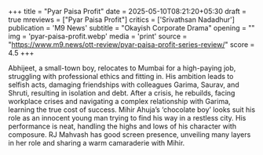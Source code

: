 +++
title = "Pyar Paisa Profit"
date = 2025-05-10T08:21:20+05:30
draft = true
mreviews = ["Pyar Paisa Profit"]
critics = ['Srivathsan Nadadhur']
publication = 'M9 News'
subtitle = "Okayish Corporate Drama"
opening = ""
img = 'pyar-paisa-profit.webp'
media = 'print'
source = "https://www.m9.news/ott-review/pyar-paisa-profit-series-review/"
score = 4.5
+++

Abhijeet, a small-town boy, relocates to Mumbai for a high-paying job, struggling with professional ethics and fitting in. His ambition leads to selfish acts, damaging friendships with colleagues Garima, Saurav, and Shruti, resulting in isolation and debt. After a crisis, he rebuilds, facing workplace crises and navigating a complex relationship with Garima, learning the true cost of success. Mihir Ahuja’s ‘chocolate boy’ looks suit his role as an innocent young man trying to find his way in a restless city. His performance is neat, handling the highs and lows of his character with composure. RJ Mahvash has good screen presence, unveiling many layers in her role and sharing a warm camaraderie with Mihir.
